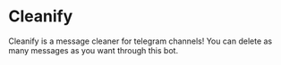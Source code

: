 # Cleanify
Cleanify is a message cleaner for telegram channels! You can delete as many messages as you want through this bot.
